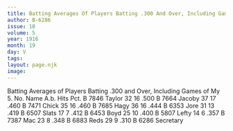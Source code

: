 ```yaml
---
title: Batting Averages Of Players Batting .300 And Over, Including Games Of May 5
author: B-6286
issue: 10
volume: 5
year: 1916
month: 19
day: V
tags:
layout: page.njk
image:
---
```

Batting Averages of Players Batting .300 and Over, Including Games of My 5.      No.		Name	A.b.	Hits	Pct.   B 7846	Taylor	32	16	.500   B 7664	Jacoby	37	17	.460   B 7471	Chick	35	16	.460   B 7685	Hagy		36	16	.444   B 6353	Jore		31	13	.419   B 6507	Slats		17	7	.412   B 6453	Boyd		25	10	.400   B 5807	Lefty		14	6	.357   B 7387	Mac		23	8	.348   B 6883	Reds		29	9	.310      B 6286 Secretary   




